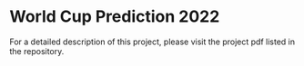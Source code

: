 # World Cup Prediction 2022
For a detailed description of this project, please visit the project pdf listed in the repository.
